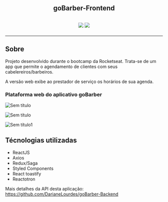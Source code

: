 <h2 align="center">
goBarber-Frontend
<h2>

<p align="center">
  <img src="https://img.shields.io/badge/framework-reactJS-blue.svg?colorB=00BFFF">
  <img src="https://img.shields.io/badge/promise-axios-orange.svg?colorB=e25822">
</p>

<hr>

## Sobre
Projeto desenvolvido durante o bootcamp da Rocketseat.
Trata-se de um app que permite o agendamento de clientes com seus cabelereiros/barbeiros.

A versão web exibe ao prestador de serviço os horários de sua agenda.



### Plataforma web do aplicativo goBarber

![Sem título](https://user-images.githubusercontent.com/52112321/87887787-8f396180-c9fe-11ea-8039-06dc2c5a404d.png)

![Sem título](https://user-images.githubusercontent.com/52112321/87981543-c9147180-caab-11ea-9050-33563c9deebc.png)

![Sem título1](https://user-images.githubusercontent.com/52112321/87981554-cd408f00-caab-11ea-8d11-2834721e4256.png)


## Técnologias utilizadas
- ReactJS
- Axios
- Redux/Saga
- Styled Components
- React toastify
- Reactotron


Mais detalhes da API desta aplicação: https://github.com/DarianeLourdes/goBarber-Backend
